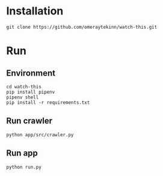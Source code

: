 # Installation

```git clone https://github.com/omeraytekinn/watch-this.git```

# Run

## Environment

```
cd watch-this
pip install pipenv
pipenv shell
pip install -r requirements.txt
```

## Run crawler

```
python app/src/crawler.py
```

## Run app

```
python run.py
```